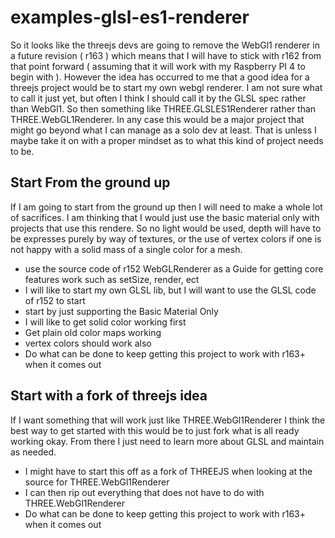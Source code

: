 # examples-glsl-es1-renderer

So it looks like the threejs devs are going to remove the WebGl1 renderer in a future revision \( r163 \) which means that I will have to stick with r162 from that point forward \( assuming that it will work with my Raspberry PI 4 to begin with \). However the idea has occurred to me that a good idea for a threejs project would be to start my own webgl renderer. I am not sure what to call it just yet, but often I think I should call it by the GLSL spec rather than WebGl1. So then something like THREE.GLSLES1Renderer rather than THREE.WebGL1Renderer. In any case this would be a major project that might go beyond what I can manage as a solo dev at least. That is unless I maybe take it on with a proper mindset as to what this kind of project needs to be.


## Start From the ground up

If I am going to start from the ground up then I will need to make a whole lot of sacrifices. I am thinking that I would just use the basic material only with projects that use this rendere. So no light would be used, depth will have to be expresses purely by way of textures, or the use of vertex colors if one is not happy with a solid mass of a single color for a mesh.

* use the source code of r152 WebGLRenderer as a Guide for getting core features work such as setSize, render, ect
* I will like to start my own GLSL lib, but I will want to use the GLSL code of r152 to start
* start by just supporting the Basic Material Only
* I will like to get solid color working first
* Get plain old color maps working
* vertex colors should work also
* Do what can be done to keep getting this project to work with r163+ when it comes out

## Start with a fork of threejs idea

If I want something that will work just like THREE.WebGl1Renderer I think the best way to get started with this would  be to just fork what is all ready working okay. From there I just need to learn more about GLSL and maintain as needed.

* I might have to start this off as a fork of THREEJS when looking at the source for THREE.WebGl1Renderer
* I can then rip out everything that does not have to do with THREE.WebGl1Renderer
* Do what can be done to keep getting this project to work with r163+ when it comes out

